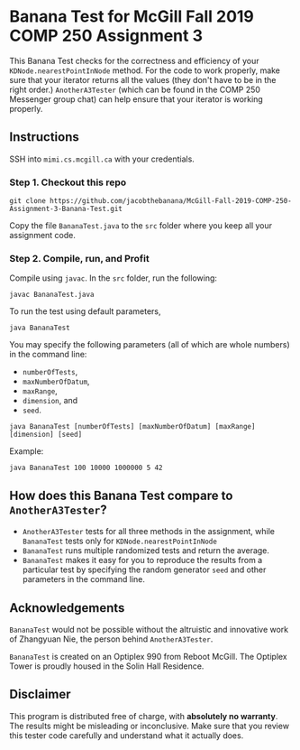 # **Banana Test** for McGill Fall 2019 COMP 250 Assignment 3 
This Banana Test checks for the correctness and efficiency of your `KDNode.nearestPointInNode` method. For the code to work properly, make sure that your iterator returns all the values (they don't have to be in the right order.) `AnotherA3Tester` (which can be found in the COMP 250 Messenger group chat) can help ensure that your iterator is working properly.

## Instructions
SSH into `mimi.cs.mcgill.ca` with your credentials.

### Step 1. Checkout this repo
```
git clone https://github.com/jacobthebanana/McGill-Fall-2019-COMP-250-Assignment-3-Banana-Test.git
```
Copy the file `BananaTest.java` to the `src` folder where you keep all your assignment code.

### Step 2. Compile, run, and Profit
Compile using `javac`. In the `src` folder, run the following:

```
javac BananaTest.java
```

To run the test using default parameters, 
``` 
java BananaTest
```

You may specify the following parameters (all of which are whole numbers) in the command line: 
- `numberOfTests`, 
- `maxNumberOfDatum`, 
- `maxRange`, 
- `dimension`, and 
- `seed`.

```
java BananaTest [numberOfTests] [maxNumberOfDatum] [maxRange] [dimension] [seed]
```

Example: 
```
java BananaTest 100 10000 1000000 5 42
```

## How does this Banana Test compare to `AnotherA3Tester`?
- `AnotherA3Tester` tests for all three methods in the assignment, while `BananaTest` tests only for `KDNode.nearestPointInNode`
- `BananaTest` runs multiple randomized tests and return the average.
- `BananaTest` makes it easy for you to reproduce the results from a particular test by specifying the random generator `seed` and other parameters in the command line.


## Acknowledgements
`BananaTest` would not be possible without the altruistic and innovative work of Zhangyuan Nie, the person behind `AnotherA3Tester`. 

`BananaTest` is created on an Optiplex 990 from Reboot McGill. The Optiplex Tower is proudly housed in the Solin Hall Residence.

## Disclaimer
This program is distributed free of charge, with **absolutely no warranty**. The results might be misleading or inconclusive. Make sure that you review this tester code carefully and understand what it actually does.

